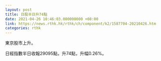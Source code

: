 ```yaml
---
layout: post
title: 日股半日升74點
date: 2021-04-26 10:46:03.000000000 +08:00
link: https://news.rthk.hk/rthk/ch/component/k2/1587704-20210426.htm
categories: rthk
---
```


東京股市上升。

日經指數半日收報29095點，升74點，升幅0.26%。
